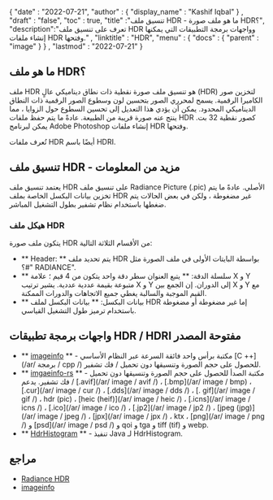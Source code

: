 {
  "date" : "2022-07-21",
  "author" : {
    "display_name" : "Kashif Iqbal"
} ,
  "draft" : "false",
  "toc" : true,
  "title" :"تنسيق ملف HDR - ما هو ملف صورة HDR؟",
  "description":"تعرف على تنسيق ملف HDR وواجهات برمجة التطبيقات التي يمكنها إنشاء ملفات HDR وفتحها." ,
  "linktitle" : "HDR",
  "menu" : {
    "docs" : {
      "parent" : "image"
}
} ,
  "lastmod" : "2022-07-21"
}

## ما هو ملف HDR؟

ملف HDR هو تنسيق ملف صورة نقطية ذات نطاق ديناميكي عالٍ (HDR) لتخزين صور الكاميرا الرقمية. يسمح لمحرري الصور بتحسين لون وسطوع الصور الرقمية ذات النطاق الديناميكي المحدود. يمكن أن يؤدي هذا التعديل إلى تحسين السطوع حول الزوايا ، مما ينتج عنه صورة قريبة من الطبيعة. عادةً ما يتم حفظ ملفات HDR كصور نقطية 32 بت. يمكن لبرنامج Adobe Photoshop إنشاء ملفات HDR وفتحها.

تُعرف ملفات HDR أيضًا باسم HDRI.

## تنسيق ملف HDR - مزيد من المعلومات

يعتمد تنسيق ملف HDR على تنسيق ملف Radiance Picture (.pic) الأصلي. عادةً ما يتم تخزين بيانات البكسل الخاصة بملف HDR غير مضغوطة ، ولكن في بعض الحالات يتم ضغطها باستخدام نظام تشفير بطول التشغيل المباشر.

### هيكل ملف HDR

يتكون ملف صورة HDR من الأقسام الثلاثة التالية:

* ** Header: ** يتم تحديد ملف HDR بواسطة البايتات الأولى في ملف الصورة مثل "#؟ RADIANCE".
* ** سلسلة الدقة: ** يتبع العنوان سطر دقة واحد يتكون من 4 قيم ؛ علامة X و Y متبوعة بقيمة عددية عددية. يشير ترتيب X و Y إلى الدوران. إن الجمع بين X و Y مع القيم الموجبة والسالبة يغطي جميع الاتجاهات والدورات الممكنة.
* ** بيانات البكسل: ** بيانات البكسل لملف HDR إما غير مضغوطة أو مضغوطة باستخدام ترميز طول التشغيل القياسي.

## واجهات برمجة تطبيقات HDR / HDRI مفتوحة المصدر

* ** [imageinfo](https://github.com/xiaozhuai/imageinfo) ** - مكتبة برأس واحد فائقة السرعة عبر النظام الأساسي [C ++](/ar/ برمجة / cpp /) للحصول على حجم الصورة وتنسيقها دون تحميل / فك تشفير.
* ** [imgaeinfo-rs](https://github.com/xiaozhuai/imageinfo-rs) ** - مكتبة الصدأ للحصول على حجم الصورة وتنسيقها دون تحميل / فك تشفير. يدعم [.avif](/ar/ image / avif /) ، [.bmp](/ar/ image / bmp) ، [.cur](/ar/ image / cur /) ، [.dds](/ar/ image / dds /) ، [. gif](/ar/ image / gif /) ، hdr (pic) ، [heic (heif)](/ar/ image / heic /) ، [.icns](/ar/ image / icns /) ، [.ico](/ar/ image / ico /) ، [.jp2](/ar/ image / jp2 /) ، [jpeg (jpg)](/ar/ image / jpeg /) ، [jpx](/ar/ image / jpx /) ، ktx ، [png](/ar/ image / png /) و [psd](/ar/ image / psd /) و qoi و tga و tiff (tif) و webp.
* ** [HdrHistogram](https://github.com/HdrHistogram/HdrHistogram) ** - تنفيذ Java لـ HdrHistogram.

## مراجع

* [Radiance HDR](http://paulbourke.net/dataformats/pic/)
* [imageinfo](https://github.com/xiaozhuai/imageinfo)

